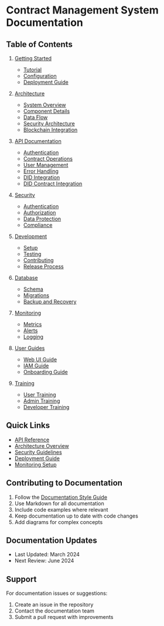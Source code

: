 # Contract Management System Documentation

## Table of Contents

1. [Getting Started](tutorials/quickstart.md)
   - [Tutorial](tutorials/tutorial.md)
   - [Configuration](tutorials/configuration.md)
   - [Deployment Guide](deployment/README.md)

2. [Architecture](architecture/overview.md)
   - [System Overview](architecture/overview.md)
   - [Component Details](architecture/components.md)
   - [Data Flow](architecture/data_flow.md)
   - [Security Architecture](architecture/security.md)
   - [Blockchain Integration](architecture/blockchain_integration.md)

3. [API Documentation](api/README.md)
   - [Authentication](api/authentication.md)
   - [Contract Operations](api/contracts.md)
   - [User Management](api/users.md)
   - [Error Handling](api/errors.md)
   - [DID Integration](api/did_integration.md)
   - [DID Contract Integration](api/did_contract_integration.md)

4. [Security](security/README.md)
   - [Authentication](security/authentication.md)
   - [Authorization](security/authorization.md)
   - [Data Protection](security/data_protection.md)
   - [Compliance](security/compliance.md)

5. [Development](tutorials/development.md)
   - [Setup](tutorials/setup.md)
   - [Testing](testing/README.md)
   - [Contributing](tutorials/contributing.md)
   - [Release Process](tutorials/release.md)

6. [Database](db/README.md)
   - [Schema](db/schema.md)
   - [Migrations](db/migrations.md)
   - [Backup and Recovery](db/backup.md)

7. [Monitoring](monitoring/README.md)
   - [Metrics](monitoring/metrics.md)
   - [Alerts](monitoring/alerts.md)
   - [Logging](monitoring/logging.md)

8. [User Guides](tutorials/README.md)
   - [Web UI Guide](tutorials/web_ui.md)
   - [IAM Guide](tutorials/iam.md)
   - [Onboarding Guide](tutorials/onboarding.md)

9. [Training](training/README.md)
   - [User Training](training/user.md)
   - [Admin Training](training/admin.md)
   - [Developer Training](training/developer.md)

## Quick Links

- [API Reference](api/README.md)
- [Architecture Overview](architecture/overview.md)
- [Security Guidelines](security/README.md)
- [Deployment Guide](deployment/README.md)
- [Monitoring Setup](monitoring/README.md)

## Contributing to Documentation

1. Follow the [Documentation Style Guide](tutorials/docs_style.md)
2. Use Markdown for all documentation
3. Include code examples where relevant
4. Keep documentation up to date with code changes
5. Add diagrams for complex concepts

## Documentation Updates

- Last Updated: March 2024
- Next Review: June 2024

## Support

For documentation issues or suggestions:
1. Create an issue in the repository
2. Contact the documentation team
3. Submit a pull request with improvements 